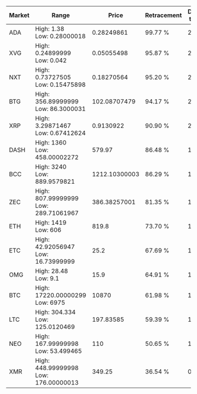 | Market | Range | Price| Retracement | Doubles to 50% |
| --- | --- | --- | --- | --- |
| ADA | High: 1.38<br />Low: 0.28000018 | 0.28249861 | 99.77 % | 2.94 |
| XVG | High: 0.24899999<br />Low: 0.042 | 0.05055498 | 95.87 % | 2.88 |
| NXT | High: 0.73727505<br />Low: 0.15475898 | 0.18270564 | 95.20 % | 2.44 |
| BTG | High: 356.89999999<br />Low: 86.3000031 | 102.08707479 | 94.17 % | 2.17 |
| XRP | High: 3.29871467<br />Low: 0.67412624 | 0.9130922 | 90.90 % | 2.18 |
| DASH | High: 1360<br />Low: 458.00002272 | 579.97 | 86.48 % | 1.57 |
| BCC | High: 3240<br />Low: 889.9579821 | 1212.10300003 | 86.29 % | 1.70 |
| ZEC | High: 807.99999999<br />Low: 289.71061967 | 386.38257001 | 81.35 % | 1.42 |
| ETH | High: 1419<br />Low: 606 | 819.8 | 73.70 % | 1.24 |
| ETC | High: 42.92056947<br />Low: 16.73999999 | 25.2 | 67.69 % | 1.18 |
| OMG | High: 28.48<br />Low: 9.1 | 15.9 | 64.91 % | 1.18 |
| BTC | High: 17220.00000299<br />Low: 6975 | 10870 | 61.98 % | 1.11 |
| LTC | High: 304.334<br />Low: 125.0120469 | 197.83585 | 59.39 % | 1.09 |
| NEO | High: 167.99999998<br />Low: 53.499465 | 110 | 50.65 % | 1.01 |
| XMR | High: 448.99999998<br />Low: 176.00000013 | 349.25 | 36.54 % | 0.00 |
